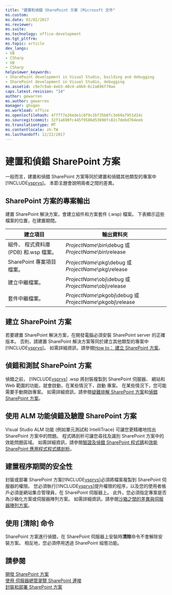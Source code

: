 ```yaml
---
title: "建置和偵錯 SharePoint 方案 |Microsoft 文件"
ms.custom: 
ms.date: 02/02/2017
ms.reviewer: 
ms.suite: 
ms.technology: office-development
ms.tgt_pltfrm: 
ms.topic: article
dev_langs:
- VB
- CSharp
- VB
- CSharp
helpviewer_keywords:
- SharePoint development in Visual Studio, building and debugging
- SharePoint development in Visual Studio, debugging
ms.assetid: c9e7c9ab-4eb3-40cd-a9b9-6c2a896f70ae
caps.latest.revision: "14"
author: gewarren
ms.author: gewarren
manager: ghogen
ms.workload: office
ms.openlocfilehash: 47ff77e26ede1c8f9c1bf35b8fc3e69a7951d24c
ms.sourcegitcommit: 32f1a690fc445f9586d53698fc82c7debd784eeb
ms.translationtype: MT
ms.contentlocale: zh-TW
ms.lasthandoff: 12/22/2017
---
```

# <a name="building-and-debugging-sharepoint-solutions"></a>建置和偵錯 SharePoint 方案
  一般而言，建置和偵錯 SharePoint 方案等同於建置和偵錯其他類型的專案中[!INCLUDE[vsprvs](../sharepoint/includes/vsprvs-md.md)]。 本節主題會說明兩者之間的差異。  
  
## <a name="project-output-for-sharepoint-solutions"></a>SharePoint 方案的專案輸出  
 建置 SharePoint 解決方案，會建立組件和方案套件 (.wsp) 檔案。 下表顯示這些檔案的位置，在建置期間。  
  
|建立項目|輸出資料夾|  
|----------------|-------------------|  
|組件、 程式資料庫 (PDB) 和.wsp 檔案。|*ProjectName*\bin\debug 或*ProjectName*\bin\release|  
|SharePoint 專案項目檔案。|*ProjectName*\pkg\debug 或*ProjectName*\pkg\release|  
|建立中繼檔案。|*ProjectName*\obj\debug 或*ProjectName*\obj\release|  
|套件中繼檔案。|*ProjectName*\pkgobj\debug 或*ProjectName*\pkgobj\release|  
  
## <a name="building-sharepoint-solutions"></a>建立 SharePoint 方案  
 若要建置 SharePoint 解決方案，在開發電腦必須安裝 SharePoint server 的正確版本。 否則，請建置 SharePoint 解決方案等同於建立其他類型的專案中[!INCLUDE[vsprvs](../sharepoint/includes/vsprvs-md.md)]。 如需詳細資訊，請參閱[How to： 建立 SharePoint 方案](../sharepoint/how-to-build-sharepoint-solutions.md)。  
  
## <a name="debugging-and-testing-sharepoint-solutions"></a>偵錯和測試 SharePoint 方案  
 偵錯之前， [!INCLUDE[vsprvs](../sharepoint/includes/vsprvs-md.md)] .wsp 將封裝複製到 SharePoint 伺服器、 網站和 Web 範圍的功能，就會啟動，在某些情況下，啟動 專案。 在某些情況下，您可能需要手動開啟專案。 如需詳細資訊，請參閱[疑難排解 SharePoint 方案](../sharepoint/troubleshooting-sharepoint-solutions.md)和[偵錯 SharePoint 方案](../sharepoint/debugging-sharepoint-solutions.md)。  
  
## <a name="debugging-and-verifying-sharepoint-solutions-by-using-alm-features"></a>使用 ALM 功能偵錯及驗證 SharePoint 方案  
 Visual Studio ALM 功能 (例如單元測試和 IntelliTrace) 可讓您更精確地找出 SharePoint 方案中的問題。 程式碼剖析可讓您尋找及識別 SharePoint 方案中的效能問題區域。 如需詳細資訊，請參閱[驗證及偵錯 SharePoint 程式碼](../sharepoint/verifying-and-debugging-sharepoint-code.md)和[效能 SharePoint 應用程式程式碼剖析](../sharepoint/profiling-the-performance-of-sharepoint-applications.md)。  
  
## <a name="security-during-the-build-process"></a>建置程序期間的安全性  
 封裝或部署 SharePoint 方案[!INCLUDE[vsprvs](../sharepoint/includes/vsprvs-md.md)]必須將檔案複製到 SharePoint 伺服器的權限。 您必須執行[!INCLUDE[vsprvs](../sharepoint/includes/vsprvs-md.md)]提升權限的程序，以及您的使用者帳戶必須是網站集合管理員，在 SharePoint 伺服器上。 此外，您必須指定專案是否為沙箱化方案或伺服器陣列方案。 如需詳細資訊，請參閱[沙箱之間的差異與伺服器陣列方案](../sharepoint/differences-between-sandboxed-and-farm-solutions.md)。  
  
## <a name="using-the-clean-command"></a>使用 [清除] 命令  
 SharePoint 方案進行偵錯，在 SharePoint 伺服器上安裝時**清除**命令不會解除安裝方案。 相反地，您必須停用透過 SharePoint 組態功能。  
  
## <a name="see-also"></a>請參閱  
 [開發 SharePoint 方案](../sharepoint/developing-sharepoint-solutions.md)   
 [使用 伺服器總管瀏覽 SharePoint 連接](../sharepoint/browsing-sharepoint-connections-using-server-explorer.md)   
 [封裝和部署 SharePoint 方案](../sharepoint/packaging-and-deploying-sharepoint-solutions.md)  
  
  